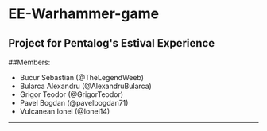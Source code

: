 # EE-Warhammer-game

Project for Pentalog's Estival Experience
------------------------------------------
##Members:

* Bucur Sebastian  (@TheLegendWeeb)  
* Bularca Alexandru (@AlexandruBularca)  
* Grigor Teodor (@GrigorTeodor)  
* Pavel Bogdan (@pavelbogdan71)  
* Vulcanean Ionel  (@Ionel14)

------------------------------------------